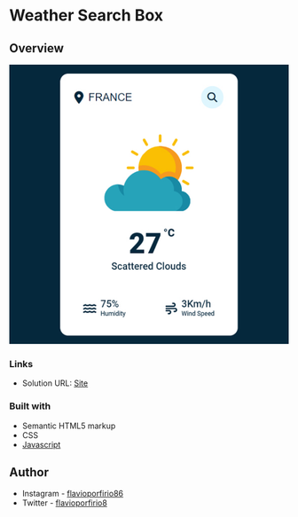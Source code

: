 # Weather Search Box

## Overview

![](./imgs/preview.jpg)

### Links

- Solution URL: [Site](https://weather-search-box.netlify.app)

### Built with

- Semantic HTML5 markup
- CSS
- [Javascript](https://www.javascript.com)

## Author

- Instagram - [flavioporfirio86](https://www.instagram.com/flavioporfirio86/)
- Twitter - [flavioporfirio8](https://twitter.com/flavioporfirio8)

